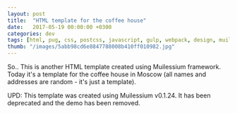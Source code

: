 ```yaml
---
layout: post
title:  "HTML template for the coffee house"
date:   2017-05-19 00:00:00 +0300
categories: dev
tags: [html, pug, css, postcss, javascript, gulp, webpack, design, muilessium]
thumb: "/images/5abb98cd6e8847788008b410ff010982.jpg"
---
```


So.. This is another HTML template created using Muilessium framework. Today it's a template for the coffee house in Moscow (all names and addresses are random - it's just a template).

UPD: This template was created using Muilessium v0.1.24. It has been deprecated and the demo has been removed.

